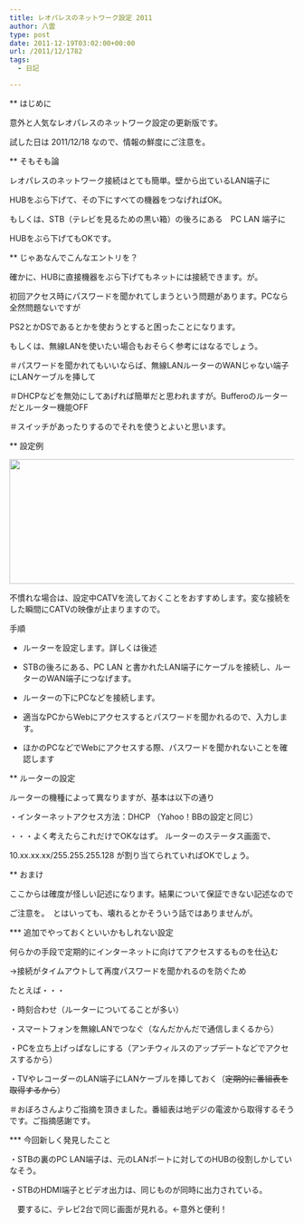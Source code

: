```yaml
---
title: レオパレスのネットワーク設定 2011
author: 八雲
type: post
date: 2011-12-19T03:02:00+00:00
url: /2011/12/1782
tags:
  - 日記

---
```

** はじめに
  
意外と人気なレオパレスのネットワーク設定の更新版です。
  
試した日は 2011/12/18 なので、情報の鮮度にご注意を。

** そもそも論
  
レオパレスのネットワーク接続はとても簡単。壁から出ているLAN端子に
  
HUBをぶら下げて、その下にすべての機器をつなげればOK。
  
もしくは、STB（テレビを見るための黒い箱）の後ろにある　PC LAN 端子に
  
HUBをぶら下げてもOKです。

** じゃあなんでこんなエントリを？
  
確かに、HUBに直接機器をぶら下げてもネットには接続できます。が。
  
初回アクセス時にパスワードを聞かれてしまうという問題があります。PCなら全然問題ないですが
  
PS2とかDSであるとかを使おうとすると困ったことになります。
  
もしくは、無線LANを使いたい場合もおそらく参考にはなるでしょう。
  
＃パスワードを聞かれてもいいならば、無線LANルーターのWANじゃない端子にLANケーブルを挿して
  
＃DHCPなどを無効にしてあげれば簡単だと思われますが。Bufferoのルーターだとルーター機能OFF
  
＃スイッチがあったりするのでそれを使うとよいと思います。

** 設定例
  
[<img src="https://obs.maoh.company/yakumoblog/2018/07/leonet.png" alt="" title="leonet" width="591" height="220" class="alignnone size-full wp-image-1783" srcset="https://obs.maoh.company/yakumoblog/2018/07/leonet.png 591w, https://obs.maoh.company/yakumoblog/2018/07/leonet-300x112.png 300w" sizes="(max-width: 591px) 100vw, 591px" />][1]
  
不慣れな場合は、設定中CATVを流しておくことをおすすめします。変な接続をした瞬間にCATVの映像が止まりますので。
  
手順
  
+ ルーターを設定します。詳しくは後述
  
+ STBの後ろにある、PC LAN と書かれたLAN端子にケーブルを接続し、ルーターのWAN端子につなげます。
  
+ ルーターの下にPCなどを接続します。
  
+ 適当なPCからWebにアクセスするとパスワードを聞かれるので、入力します。
  
+ ほかのPCなどでWebにアクセスする際、パスワードを聞かれないことを確認します

** ルーターの設定
  
ルーターの機種によって異なりますが、基本は以下の通り
  
・インターネットアクセス方法：DHCP （Yahoo！BBの設定と同じ）
  
・・・よく考えたらこれだけでOKなはず。 ルーターのステータス画面で、
  
10.xx.xx.xx/255.255.255.128 が割り当てられていればOKでしょう。

** おまけ
  
ここからは確度が怪しい記述になります。結果について保証できない記述なので
  
ご注意を。　とはいっても、壊れるとかそういう話ではありませんが。

\*** 追加でやっておくといいかもしれない設定
  
何らかの手段で定期的にインターネットに向けてアクセスするものを仕込む
  
→接続がタイムアウトして再度パスワードを聞かれるのを防ぐため
  
たとえば・・・
  
・時刻合わせ（ルーターについてることが多い）
  
・スマートフォンを無線LANでつなぐ（なんだかんだで通信しまくるから）
  
・PCを立ち上げっぱなしにする（アンチウィルスのアップデートなどでアクセスするから）
  
・TVやレコーダーのLAN端子にLANケーブルを挿しておく（<del>定期的に番組表を取得するから</del>）
  
＃おぼろさんよりご指摘を頂きました。番組表は地デジの電波から取得するそうです。ご指摘感謝です。

\*** 今回新しく発見したこと
  
・STBの裏のPC LAN端子は、元のLANポートに対してのHUBの役割しかしていなそう。
  
・STBのHDMI端子とビデオ出力は、同じものが同時に出力されている。
  
　要するに、テレビ2台で同じ画面が見れる。←意外と便利！

 [1]: https://obs.maoh.company/yakumoblog/2018/07/leonet.png

